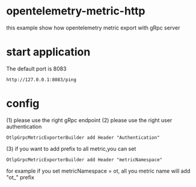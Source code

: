 # opentelemetry-metric-http
this example show how opentelemetry metric export with gRpc server

# start application
The default port is 8083

```
http://127.0.0.1:8083/ping
```

# config
(1) please  use the right gRpc endpoint 
(2) please  use the right user authentication
```
OtlpGrpcMetricExporterBuilder add Header "Authentication"
```
(3) if you want to add prefix to all metric,you can set 
```
OtlpGrpcMetricExporterBuilder add Header "metricNamespace"
```
for example if you set metricNamespace = ot, all you metric name will add "ot_" prefix